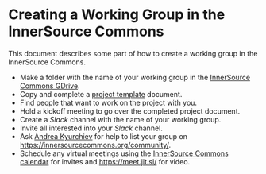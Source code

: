 # Creating a Working Group in the InnerSource Commons

This document describes some part of how to create a working group in the InnerSource Commons.

* Make a folder with the name of your working group in the [InnerSource Commons GDrive].
* Copy and complete a [project template] document.
* Find people that want to work on the project with you.
* Hold a kickoff meeting to go over the completed project document.
* Create a _Slack_ channel with the name of your working group.
* Invite all interested into your _Slack_ channel.
* Ask [Andrea Kyurchiev] for help to list your group on https://innersourcecommons.org/community/.
* Schedule any virtual meetings using the [InnerSource Commons calendar] for invites and https://meet.jit.si/ for video.

[InnerSource Commons calendar]: ./access-isc-calendar.md
[InnerSource Commons GDrive]: https://drive.google.com/drive/folders/0B2FGN9Kd_fgSMDhJU1Nna0Njbm8?resourcekey=0-J9coJ8sYbN7SVlkB332eLQ
[project template]: https://docs.google.com/document/d/1GI5sFMKRAVu9BMqmhW34In8xnkMjwEoaNWQX840UjBs/edit?usp=sharing
[Andrea Kyurchiev]: https://app.slack.com/client/T04PXKRM0/D05ARA7A6KE
